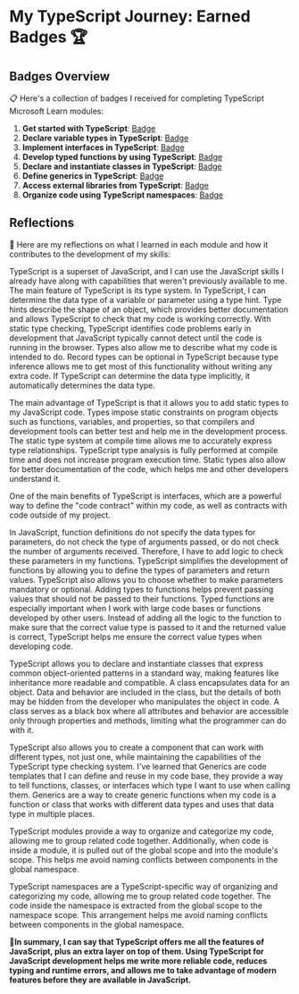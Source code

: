 # My TypeScript Journey: Earned Badges 🏆

## Badges Overview

📋 Here's a collection of badges I received for completing TypeScript Microsoft Learn modules:

1. **Get started with TypeScript**: [Badge](link)
2. **Declare variable types in TypeScript**: [Badge](link)
3. **Implement interfaces in TypeScript**: [Badge](link)
4. **Develop typed functions by using TypeScript**: [Badge](link)
5. **Declare and instantiate classes in TypeScript**: [Badge](link)
6. **Define generics in TypeScript**: [Badge](link)
7. **Access external libraries from TypeScript**: [Badge](link)
8. **Organize code using TypeScript namespaces**: [Badge](link)

## Reflections

🌟 Here are my reflections on what I learned in each module and how it contributes to the development of my skills:

TypeScript is a superset of JavaScript, and I can use the JavaScript skills I already have along with capabilities that weren't previously available to me.
The main feature of TypeScript is its type system. In TypeScript, I can determine the data type of a variable or parameter using a type hint. Type hints describe the shape of an object, which provides better documentation and allows TypeScript to check that my code is working correctly.
With static type checking, TypeScript identifies code problems early in development that JavaScript typically cannot detect until the code is running in the browser. Types also allow me to describe what my code is intended to do.
Record types can be optional in TypeScript because type inference allows me to get most of this functionality without writing any extra code. If TypeScript can determine the data type implicitly, it automatically determines the data type.

The main advantage of TypeScript is that it allows you to add static types to my JavaScript code. Types impose static constraints on program objects such as functions, variables, and properties, so that compilers and development tools can better test and help me in the development process.
The static type system at compile time allows me to accurately express type relationships. TypeScript type analysis is fully performed at compile time and does not increase program execution time.
Static types also allow for better documentation of the code, which helps me and other developers understand it.

One of the main benefits of TypeScript is interfaces, which are a powerful way to define the "code contract" within my code, as well as contracts with code outside of my project.

In JavaScript, function definitions do not specify the data types for parameters, do not check the type of arguments passed, or do not check the number of arguments received. Therefore, I have to add logic to check these parameters in my functions.
TypeScript simplifies the development of functions by allowing you to define the types of parameters and return values. TypeScript also allows you to choose whether to make parameters mandatory or optional.
Adding types to functions helps prevent passing values that should not be passed to their functions. Typed functions are especially important when I work with large code bases or functions developed by other users. Instead of adding all the logic to the function to make sure that the correct value type is passed to it and the returned value is correct, TypeScript helps me ensure the correct value types when developing code.

TypeScript allows you to declare and instantiate classes that express common object-oriented patterns in a standard way, making features like inheritance more readable and compatible.
A class encapsulates data for an object. Data and behavior are included in the class, but the details of both may be hidden from the developer who manipulates the object in code. A class serves as a black box where all attributes and behavior are accessible only through properties and methods, limiting what the programmer can do with it.

TypeScript also allows you to create a component that can work with different types, not just one, while maintaining the capabilities of the TypeScript type checking system.
I've learned that Generics are code templates that I can define and reuse in my code base, they provide a way to tell functions, classes, or interfaces which type I want to use when calling them.
Generics are a way to create generic functions when my code is a function or class that works with different data types and uses that data type in multiple places.

TypeScript modules provide a way to organize and categorize my code, allowing me to group related code together. Additionally, when code is inside a module, it is pulled out of the global scope and into the module's scope. This helps me avoid naming conflicts between components in the global namespace.

TypeScript namespaces are a TypeScript-specific way of organizing and categorizing my code, allowing me to group related code together.
The code inside the namespace is extracted from the global scope to the namespace scope. This arrangement helps me avoid naming conflicts between components in the global namespace.

🚀**In summary, I can say that TypeScript offers me all the features of JavaScript, plus an extra layer on top of them. Using TypeScript for JavaScript development helps me write more reliable code, reduces typing and runtime errors, and allows me to take advantage of modern features before they are available in JavaScript.**
